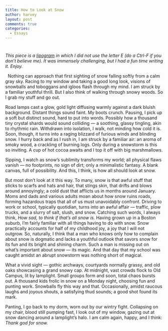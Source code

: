 ```yaml
---
title: How to Look at Snow
author: harvey
layout: post
comments: true
categories:
  - Essays
---
```

# 

*This piece is a [lipogram][1] in which I did not use the letter E (do a Ctrl-F if you don’t believe me). It was immensely challenging, but I had a fun time writing it. Enjoy.*

 [1]: http://en.wikipedia.org/wiki/Lipogram

  
Nothing can approach that first sighting of snow falling softly from a calm gray sky. Racing to my window and taking a good long look, visions of snowballs and toboggans and igloos flash through my mind. I am struck by a familiar youthful thrill. But I also think of walking through snowy woods. So I grab my stuff and go out.

Road lamps cast a glow, gold light diffusing warmly against a dark bluish background. Distant things sound faint. My boots crunch. Pausing, I pick up a soft but distinct sound, hard to put into words. Possibly how a thousand tiny crystal shards would sound colliding — a soothing, glassy tingling, akin to rhythmic rain. Withdrawn into isolation, I walk, not minding how cold it is. Soon, though, it turns into a raging blizzard of furious winds and blinding snow. I hurry back and as I rush in, I am struck by a familiar air: an aroma of smoky wood, a crackling of burning logs. Only during a snowstorm is this so inviting. A cup of hot cocoa awaits and I top it off with big marshmallows.

Sipping, I watch as snow’s sublimity transforms my world; all physical flaws vanish — no footprints, no sign of dirt; only a minimalistic fantasy. A blank canvas, full of possibility. And this, I think, is how all should look at snow.

But most don’t look at it this way. To many, snow is that awful stuff that sticks to scarfs and hats and hair, that stings skin, that drifts and blows around annoyingly; a cold dust that afflicts us in months around January. Moms and dads and various adults moan about how snow ruins roads, forming hazardous traps that all of us must unavoidably confront. Driving to work or school, typically quotidian, turns into an awful affair — traffic, plow trucks, and a slurry of salt, slush, and snow. Catching such words, I always think, *How sad, to think if that’s all snow is.* Having grown up in a Boston suburb, I’m fairly familiar with all things having to do with snow. Snow practically accounts for half of my childhood joy, a joy that I will not outgrow. So, naturally, I think that a man who knows only how to complain about snow is dogmatic and lacks a youthful outlook that savors snow for its fun and its bright and shining charm. Such a man is missing out on what’s important about snow — its magic. And that day that my school was caught amidst an abrupt snowstorm was nothing short of magical.

What a vivid sight — gothic archways, courtyards normally grassy, and old oaks showcasing a grand snowy cap. At midnight, vast crowds flock to Old Campus, lit by lamplight. Small groups form and soon, total chaos bursts out. A thousand kids frolic in snow on a Monday night, choosing fun and punting work. Snowballs fly this way and that. Occasionally, amidst raucous laughs and joyous shouts, a satisfying thud sounds; a good shot found its mark.

Panting, I go back to my dorm, worn out by our wintry fight. Collapsing on my chair, blood still pumping fast, I look out of my window, gazing out at snow dancing around a lamplight’s halo. I am calm again, happy, and I think: *Thank god for snow.*
